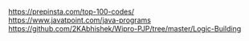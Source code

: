 
https://prepinsta.com/top-100-codes/  
https://www.javatpoint.com/java-programs  
https://github.com/2KAbhishek/Wipro-PJP/tree/master/Logic-Building  
